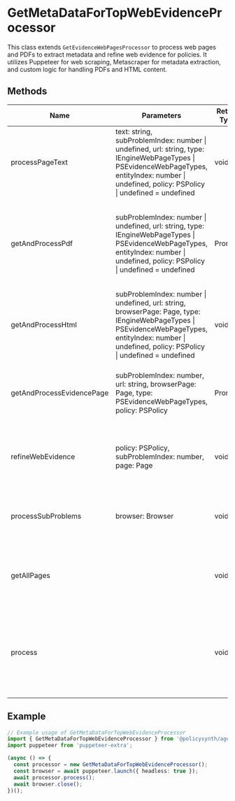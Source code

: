 # GetMetaDataForTopWebEvidenceProcessor

This class extends `GetEvidenceWebPagesProcessor` to process web pages and PDFs to extract metadata and refine web evidence for policies. It utilizes Puppeteer for web scraping, Metascraper for metadata extraction, and custom logic for handling PDFs and HTML content.

## Methods

| Name                        | Parameters                                                                                                                                                                                                 | Return Type | Description                                                                                   |
|-----------------------------|------------------------------------------------------------------------------------------------------------------------------------------------------------------------------------------------------------|-------------|-----------------------------------------------------------------------------------------------|
| processPageText             | text: string, subProblemIndex: number \| undefined, url: string, type: IEngineWebPageTypes \| PSEvidenceWebPageTypes, entityIndex: number \| undefined, policy: PSPolicy \| undefined = undefined         | void        | Processes the text of a web page to extract metadata and save it.                            |
| getAndProcessPdf            | subProblemIndex: number \| undefined, url: string, type: IEngineWebPageTypes \| PSEvidenceWebPageTypes, entityIndex: number \| undefined, policy: PSPolicy \| undefined = undefined                       | Promise<void> | Processes a PDF document by extracting its text and then processing it like a web page text. |
| getAndProcessHtml           | subProblemIndex: number \| undefined, url: string, browserPage: Page, type: IEngineWebPageTypes \| PSEvidenceWebPageTypes, entityIndex: number \| undefined, policy: PSPolicy \| undefined = undefined      | void        | Fetches and processes the HTML content of a web page.                                        |
| getAndProcessEvidencePage   | subProblemIndex: number, url: string, browserPage: Page, type: PSEvidenceWebPageTypes, policy: PSPolicy                                                                                                     | Promise<boolean> | Determines the type of web page (PDF or HTML) and processes it accordingly.                  |
| refineWebEvidence           | policy: PSPolicy, subProblemIndex: number, page: Page                                                                                                                                                       | void        | Refines web evidence for a given policy by processing top web pages.                         |
| processSubProblems          | browser: Browser                                                                                                                                                                                            | void        | Processes sub-problems to refine web evidence for policies.                                  |
| getAllPages                 |                                                                                                                                                                                                             | void        | Initializes a Puppeteer browser and processes all sub-problems.                             |
| process                     |                                                                                                                                                                                                             | void        | Main method to start the web metadata extraction and evidence refinement process.           |

## Example

```typescript
// Example usage of GetMetaDataForTopWebEvidenceProcessor
import { GetMetaDataForTopWebEvidenceProcessor } from '@policysynth/agents/policies/web/getMetaDataForTopWebEvidence.ts';
import puppeteer from 'puppeteer-extra';

(async () => {
  const processor = new GetMetaDataForTopWebEvidenceProcessor();
  const browser = await puppeteer.launch({ headless: true });
  await processor.process();
  await browser.close();
})();
```